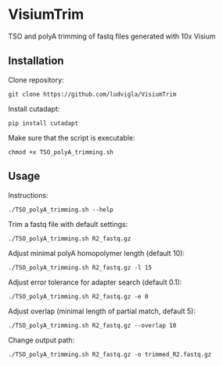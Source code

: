 # VisiumTrim
TSO and polyA trimming of fastq files generated with 10x Visium


## Installation

Clone repository:

`git clone https://github.com/ludvigla/VisiumTrim`

Install cutadapt:

`pip install cutadapt`

Make sure that the script is executable:

`chmod +x TSO_polyA_trimming.sh`


## Usage

Instructions:

`./TSO_polyA_trimming.sh --help`

Trim a fastq file with default settings:

`./TSO_polyA_trimming.sh R2_fastq.gz`


Adjust minimal polyA homopolymer length (default 10):

`./TSO_polyA_trimming.sh R2_fastq.gz -l 15`


Adjust error tolerance for adapter search (default 0.1):

`./TSO_polyA_trimming.sh R2_fastq.gz -e 0`


Adjust overlap (minimal length of partial match, default 5):

`./TSO_polyA_trimming.sh R2_fastq.gz --overlap 10`


Change output path:

`./TSO_polyA_trimming.sh R2_fastq.gz -o trimmed_R2.fastq.gz`
